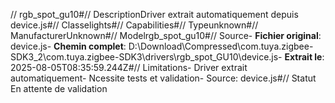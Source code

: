 // rgb_spot_gu10#// DescriptionDriver extrait automatiquement depuis device.js#// Classelights#// Capabilities#// Typeunknown#// ManufacturerUnknown#// Modelrgb_spot_gu10#// Source- **Fichier original**: device.js- **Chemin complet**: D:\Download\Compressed\com.tuya.zigbee-SDK3_2\com.tuya.zigbee-SDK3\drivers\rgb_spot_GU10\device.js- **Extrait le**: 2025-08-05T08:35:59.244Z#// Limitations- Driver extrait automatiquement- Ncessite tests et validation- Source: device.js#// Statut En attente de validation